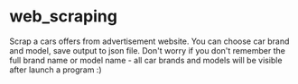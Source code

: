 # web_scraping

Scrap a cars offers from advertisement website. You can choose car brand and model, save output to json file. Don't worry if you don't remember the full brand name or model name - all car brands and models will be visible after launch a program :)
